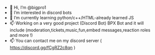 - 👋 Hi, I’m @bigpro1
- 👀 I’m interested in discord bots
- 🌱 I’m currently learning python/c++/HTML-already learned JS
- 📫 Working on a very good project (Discord Bot) BPX Bot and it will include (moderation,tickets,music,fun,embed messages,reaction roles and more !)
- 📫 You can contact me on my discord server ( https://discord.gg/fCgRZ2c8qn )

<!---
bigpro1/bigpro1 is a ✨ special ✨ repository because its `README.md` (this file) appears on your GitHub profile.
You can click the Preview link to take a look at your changes.
--->
